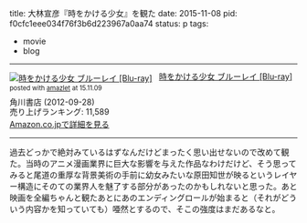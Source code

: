 title: 大林宣彦『時をかける少女』を観た
date: 2015-11-08
pid: f0cfc1eee034f76f3b6d223967a0aa74
status: p
tags:
- movie
- blog
---

<div class="amazlet-box" style="margin-bottom:0px;"><div class="amazlet-image" style="float:left;margin:0px 12px 1px 0px;"><a href="http://www.amazon.co.jp/exec/obidos/ASIN/B008GX5PM6/dotimpact-22/ref=nosim/" name="amazletlink" target="_blank"><img src="http://ecx.images-amazon.com/images/I/51c0G11g3eL._SL160_.jpg" alt="時をかける少女  ブルーレイ [Blu-ray]" style="border: none;" /></a></div><div class="amazlet-info" style="line-height:120%; margin-bottom: 10px"><div class="amazlet-name" style="margin-bottom:10px;line-height:120%"><a href="http://www.amazon.co.jp/exec/obidos/ASIN/B008GX5PM6/dotimpact-22/ref=nosim/" name="amazletlink" target="_blank">時をかける少女  ブルーレイ [Blu-ray]</a><div class="amazlet-powered-date" style="font-size:80%;margin-top:5px;line-height:120%">posted with <a href="http://www.amazlet.com/" title="amazlet" target="_blank">amazlet</a> at 15.11.09</div></div><div class="amazlet-detail">角川書店 (2012-09-28)<br />売り上げランキング: 11,589<br /></div><div class="amazlet-sub-info" style="float: left;"><div class="amazlet-link" style="margin-top: 5px"><a href="http://www.amazon.co.jp/exec/obidos/ASIN/B008GX5PM6/dotimpact-22/ref=nosim/" name="amazletlink" target="_blank">Amazon.co.jpで詳細を見る</a></div></div></div><div class="amazlet-footer" style="clear: left"></div></div>

---- 

過去どっかで絶対みているはずなんだけどまったく思い出せないので改めて観た。当時のアニメ漫画業界に巨大な影響を与えた作品なわけだけど、そう思ってみると尾道の重厚な背景美術の手前に幼女みたいな原田知世が映るというレイヤー構造にそのての業界人を魅了する部分があったのかもしれないと思った。あと映画を全編ちゃんと観たあとにあのエンディングロールが始まると（それがどういう内容かを知っていても）唖然とするので、そこの強度はまだあるなと。
